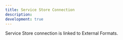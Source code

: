 ```yaml
---
title: Service Store Connection
description:
development: true
---
```


Service Store connection is linked to External Formats.